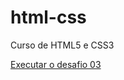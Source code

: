 # html-css
 Curso de HTML5 e CSS3

<a href="https://scheermatt.github.io/html-css/desafios/desafio03/android.html">Executar o desafio 03</a>